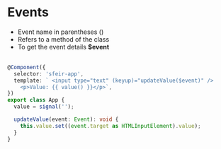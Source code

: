 <!-- .slide: class="with-code inconsolata"-->

# Events

- Event name in parentheses ()<br/>
- Refers to a method of the class<br/>
- To get the event details **$event**<br/><br/>

```typescript
@Component({
  selector: 'sfeir-app',
  template: ` <input type="text" (keyup)="updateValue($event)" />
    <p>Value: {{ value() }}</p>`,
})
export class App {
  value = signal('');

  updateValue(event: Event): void {
    this.value.set((event.target as HTMLInputElement).value);
  }
}
```

<!-- .element: class="medium-code"-->
